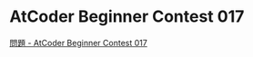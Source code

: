 AtCoder Beginner Contest 017
===

[問題 - AtCoder Beginner Contest 017](https://atcoder.jp/contests/abc017/tasks)